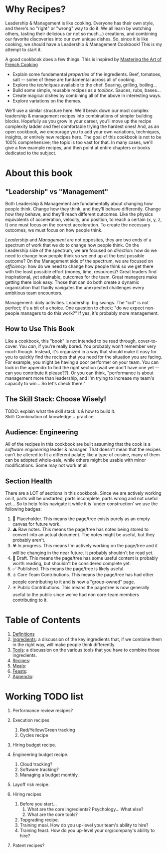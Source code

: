 # Why Recipes?
Leadership & Management is like cooking. Everyone has their own style, and there's no "right" or "wrong" way to do it. We all learn by watching others, tasting their delicious (or not so much...) creations, and combining our favorite discoveries into our own unique dishes. So, since it is like cooking, we should have a Leadership & Management Cookbook! This is my attempt to start it.

A good cookbook does a few things. This is inspired by [Mastering the Art of French Cooking](https://www.amazon.com/Mastering-Art-French-Cooking-Vol/dp/0375413405/ref=pd_lpo_sccl_3/143-3838692-8843936?pd_rd_w=kCaD4&content-id=amzn1.sym.116f529c-aa4d-4763-b2b6-4d614ec7dc00&pf_rd_p=116f529c-aa4d-4763-b2b6-4d614ec7dc00&pf_rd_r=K3BWES5N26QFD5JSQ0DF&pd_rd_wg=bV24H&pd_rd_r=7acd5025-4ac0-40a2-b8e5-2a5c75b610ac&pd_rd_i=0375413405&psc=1)
 * Explain some fundamental _properties_ of the ingredients. Beef, tomatoes, salt -- some of these are fundamental across all of cooking.
 * Explore the _techniques_ available to the chef. Searing, grilling, boiling... 
 * Build some simple, reusable recipes as a _toolbox_. Sauces, rubs, bases...
 * Create magical dishes by combining all of the above in interesting ways.
 * Explore variations on the themes.

We'll use a similar structure here. We'll break down our most complex leadership & management recipes into combinations of simpler building blocks. Hopefully as you grow in your career, you'll move up the recipe complexity ladder and feel comfortable trying the hardest ones! And, as an open cookbook, we encourage you to add your own variations, techniques, insights, or entirely new recipes here. The goal of this cookbook is not to be 100% comprehensive; the topic is too vast for that. In many cases, we'll give a few example recipes, and then point at entire chapters or books dedicated to the subject. 

# About this book

## "Leadership" vs "Management"
Both Leadership & Management are fundamentally about changing how people think. Change how they think, and they'll behave differently. Change how they behave, and they'll reach different outcomes. Like the physics equivalents of acceleration, velocity, and position, to reach a certain (x, y, z, t) one must focus on the correct acceleration. To create the necessary outcomes, we must focus on how people think.

*Leadership* and *Management* are not opposites, they are two ends of a spectrum of work that we do to change how people think. On the Leadership side of the spectrum, we are focused on _direction_: how do we need to change how people think so we end up at the best possible outcome? On the Management side of the spectrum, we are focused on _efficiency_: how do we need to change how people think so we get there with the least possible effort (money, time, resources)? Great leaders find inspirational, yet attainable, outcomes for the team. Great managers make getting there look easy. Those that can do both create a dynamic organization that fluidly navigates the unexpected challenges every ambitious team encounters.

Management: daily activities. Leadership: big swings. 
The "cut" is not perfect; it's a bit of a choice. 
One question to check: "do we expect non-people managers to do this work?" If yes, it's probably more management. 

## How to Use This Book
Like a cookbook, this "book" is not intended to be read through, cover-to-cover. You _can_, if you're really bored. You probably won't remember very much though. Instead, it's organized in a way that should make it easy for you to quickly find the recipes that you need for the situation you are facing. For example, you might be having a poor performer on your team. You can look in the appendix to find the right section (wait we don't have one yet -- can you contribute it please??). Or you can think, "performance is about management more than leadership, and I'm trying to increase my team's capacity to win... So let's check there."

## The Skill Stack: Choose Wisely!
TODO: explain what the skill stack is & how to build it.  
Skill: Combination of knowledge + practice. 

## Audience: Engineering
All of the recipes in this cookbook are built assuming that the cook is a _software engineering_ leader & manager. That doesn't mean that the recipes can't be altered to fit a different palate; like a type of cuisine, many of them can be adopted whole-sale, while others might be usable with minor modifications. Some may not work at all. 


## Section Health
There are a LOT of sections in this cookbook. Since we are actively working on it, parts will be unstarted, parts incomplete, parts wrong and not useful yet... So to help folks navigate it while it is 'under construction' we use the following badges:

1. 🚫 Placeholder. This means the page/tree exists purely as an empty canvas for future work.
2. ⚠️ Raw notes. This means the page/tree has notes being stored to convert into an actual document. The notes might be useful, but they probably aren't.
3. ☢️ In progress. This means I'm actively working on the page/tree and it will be changing in the near future. It probably shouldn't be read yet.
4. 🚧 Draft. This means the page/tree has some useful content is probably worth reading, but shouldn't be considered complete yet.
5. ✅ Published. This means the page/tree is likely useful.
6. ❇️ Core Team Contributions. This means the page/tree has had other people contributing to it and is now a "group-owned" page.
7. ✳️ Public Contributions. This means the page/tree is now generally useful to the public since we've had non core-team members contributing to it.

# Table of Contents

  1. [Definitions](definitions/README.md)
  1. [Ingredients](ingredients/README.md): a discussion of the key ingredients that, if we combine them in the right way, will make people think differently.
  1. [Tools](tools/README.md): a discussion on the various tools that you have to combine those ingredients.
  1. [Recipes](recipes/README.md): 
  1. [Meals](meals/README.md): 
  1. [Feasts](feasts/README.md): 
  1. [Appendix](appendix/README.md): 


# Working TODO list
1. Performance review recipes?
1. Execution recipes
    1. Red/Yellow/Green tracking
    2. Cycles recipe
1. Hiring budget recipe.
1. Engineering budget recipe.
	1. Cloud tracking?
	1. Software tracking?
	1. Managing a budget monthly.
1. Layoff risk recipe.

1. Hiring recipes
	1. Before you start... 
		1. What are the core ingredients? Psychology... What else?
		1. What are the core tools? 
	1. Topgrading recipe. 
	1. Training meal. How do you up-level your team's ability to hire?
	1. Training feast. How do you up-level your org/company's ability to hire?
1. Patent recipes?
